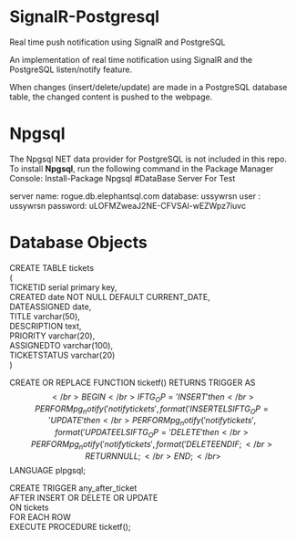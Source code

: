 # SignalR-Postgresql
Real time push notification using SignalR  and PostgreSQL

An implementation of real time notification using SignalR and the PostgreSQL listen/notify feature.

When changes (insert/delete/update) are made in a PostgreSQL database table, the changed content is pushed to the webpage.

# Npgsql
The Npgsql NET data provider for PostgreSQL is not included in this repo.
To install <b>Npgsql</b>, run the following command in the Package Manager Console: Install-Package Npgsql
#DataBase Server For Test

server name: 	rogue.db.elephantsql.com
database: ussywrsn
user : ussywrsn
password: uLOFMZweaJ2NE-CFVSAl-wEZWpz7iuvc

# Database Objects
CREATE TABLE tickets</br>
(</br>
    TICKETID serial primary key,</br>
    CREATED date NOT NULL DEFAULT CURRENT_DATE,</br>
    DATEASSIGNED date,</br>
    TITLE varchar(50),</br>
    DESCRIPTION text,</br>
    PRIORITY varchar(20),</br>
    ASSIGNEDTO varchar(100),</br>
    TICKETSTATUS varchar(20)</br>
)</br>

 CREATE OR REPLACE FUNCTION ticketf() RETURNS TRIGGER AS $$</br>
    BEGIN</br>
    IF TG_OP = 'INSERT' then</br>
    PERFORM pg_notify('notifytickets', format('INSERT %s %s', NEW.TICKETID, NEW.CREATED));</br>
    ELSIF TG_OP = 'UPDATE' then</br>
    PERFORM pg_notify('notifytickets', format('UPDATE %s %s', OLD.TICKETID, OLD.CREATED));</br>
    ELSIF TG_OP = 'DELETE' then</br>
    PERFORM pg_notify('notifytickets', format('DELETE %s %s', OLD.TICKETID, OLD.CREATED));</br>
    END IF;</br>
    RETURN NULL;</br>
    END;</br>
    $$ LANGUAGE plpgsql;</br>
  

CREATE TRIGGER any_after_ticket</br>
    AFTER INSERT OR DELETE OR UPDATE</br> 
    ON tickets</br>
    FOR EACH ROW</br>
    EXECUTE PROCEDURE ticketf();</br>
